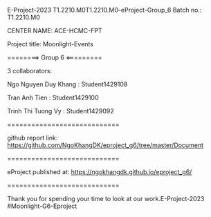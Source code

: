 E-Project-2023
T1.2210.M0T1.2210.M0-eProject-Group_6
Batch no.: T1.2210.M0

CENTER NAME: ACE-HCMC-FPT

Project title: Moonlight-Events

========> Group 6 <=========

3 collaborators:

 Ngo Nguyen Duy Khang	  :         Student1429108
 
 Tran Anh Tien            :	        Student1429100
 
 Trinh Thi Tuong Vy       :	        Student1429092
 
============================

github report link: https://github.com/NgoKhangDK/eproject_g6/tree/master/Document

============================

eProject published at: https://ngokhangdk.github.io/eproject_g6/

============================

Thank you for spending your time to look at our work.E-Project-2023
# M o o n l i g h t - G 6 - E p r o j e c t  
 